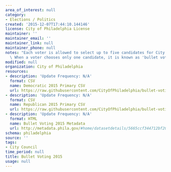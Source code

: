 ```yaml
---
area_of_interest: null
category:
- Elections / Politics
created: '2015-12-07T17:44:10.144146'
license: City of Philadelphia License
maintainer: ''
maintainer_email: ''
maintainer_link: null
maintainer_phone: null
notes: "Each voter is allowed to select up to five candidates for City Council At-Large.\
  \ When a voter chooses only one candidate, it is known as 'bullet voting'."
modified: null
organization: City of Philadelphia
resources:
- description: 'Update Frequency: N/A'
  format: CSV
  name: Democratic 2015 Primary CSV
  url: https://raw.githubusercontent.com/CityOfPhiladelphia/bullet-voting/gh-pages/data/Democratic%20Bullet%20Voting.csv
- description: 'Update Frequency: N/A'
  format: CSV
  name: Republican 2015 Primary CSV
  url: https://raw.githubusercontent.com/CityOfPhiladelphia/bullet-voting/gh-pages/data/Republican%20Bullet%20Voting.csv
- description: 'Update Frequency: N/A'
  format: HTML
  name: Bullet Voting 2015 Metadata
  url: http://metadata.phila.gov/#home/datasetdetails/5665ccf344712bf204624362/
schema: philadelphia
source: ''
tags: 
- City Council
time_period: null
title: Bullet Voting 2015
usage: null
---
```

